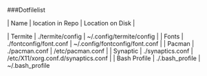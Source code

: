 ###Dotfilelist

| Name           | location in Repo            | Location on Disk                    |

| Termite        | ./termite/config            | ~/.config/termite/config           |
| Fonts          | ./fontconfig/font.conf      | ~/.config/fontconfig/font.conf     |
| Pacman         | ./pacman.conf               | /etc/pacman.conf                   |
| Synaptic       | ./synaptics.conf            | /etc/X11/xorg.conf.d/synaptics.conf |
| Bash Profile   | ./.bash_profile             | ~/.bash_profile